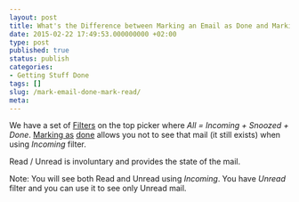 ```yaml
---
layout: post
title: What's the Difference between Marking an Email as Done and Marking as Read?
date: 2015-02-22 17:49:53.000000000 +02:00
type: post
published: true
status: publish
categories:
- Getting Stuff Done
tags: []
slug: /mark-email-done-mark-read/
meta:
---
```


We have a set of [Filters](/top-bar-left-triangle-menu/) on the top picker where *All = Incoming + Snoozed + Done*.
[Marking as](/mark-an-email-as-done/) [done](/mark-an-email-as-done/) allows you not to see that mail (it still exists) when using *Incoming* filter.

Read / Unread is involuntary and provides the state of the mail.

Note: You will see both Read and Unread using *Incoming*. You have *Unread* filter and you can use it to see only Unread mail.